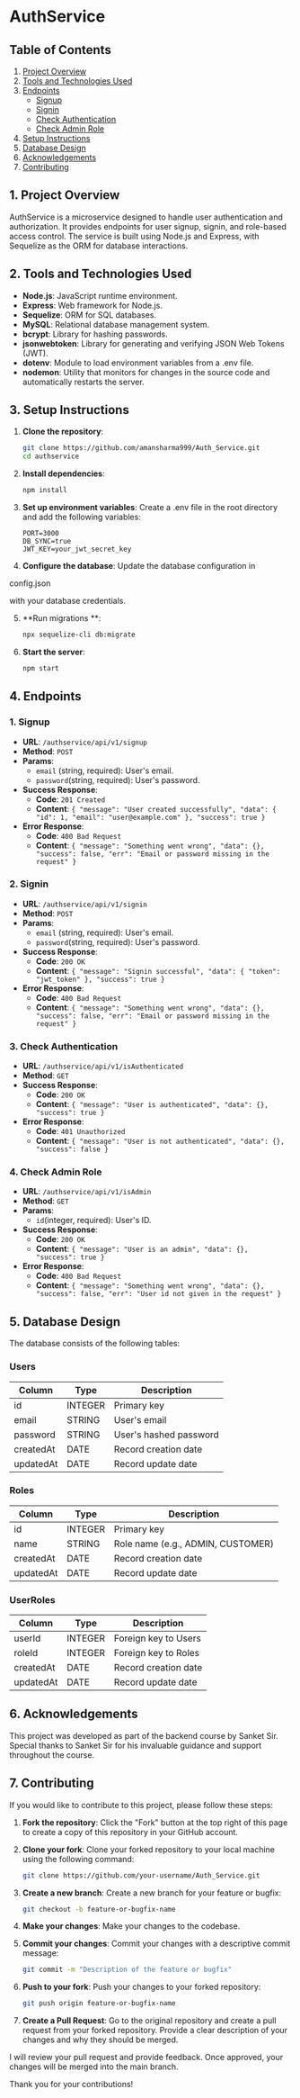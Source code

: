 # AuthService

## Table of Contents

1. [Project Overview](#1-project-overview)
2. [Tools and Technologies Used](#2-tools-and-technologies-used)
3. [Endpoints](#3-endpoints)
   - [Signup](#1-signup)
   - [Signin](#2-signin)
   - [Check Authentication](#3-check-authentication)
   - [Check Admin Role](#4-check-admin-role)
4. [Setup Instructions](#4-setup-instructions)
5. [Database Design](#5-database-design)
6. [Acknowledgements](#6-acknowledgements)
7. [Contributing](#7-contributing)

## 1. Project Overview

AuthService is a microservice designed to handle user authentication and authorization. It provides endpoints for user signup, signin, and role-based access control. The service is built using Node.js and Express, with Sequelize as the ORM for database interactions.

## 2. Tools and Technologies Used

- **Node.js**: JavaScript runtime environment.
- **Express**: Web framework for Node.js.
- **Sequelize**: ORM for SQL databases.
- **MySQL**: Relational database management system.
- **bcrypt**: Library for hashing passwords.
- **jsonwebtoken**: Library for generating and verifying JSON Web Tokens (JWT).
- **dotenv**: Module to load environment variables from a .env file.
- **nodemon**: Utility that monitors for changes in the source code and automatically restarts the server.
## 3. Setup Instructions

1. **Clone the repository**:
   ```sh
   git clone https://github.com/amansharma999/Auth_Service.git
   cd authservice
   ```

2. **Install dependencies**:
   ```sh
   npm install
   ```

3. **Set up environment variables**:
   Create a .env file in the root directory and add the following variables:
   ```env
   PORT=3000
   DB_SYNC=true
   JWT_KEY=your_jwt_secret_key
   ```

4. **Configure the database**:
   Update the database configuration in 

config.json

 with your database credentials.

5. **Run migrations **:
   ```sh
   npx sequelize-cli db:migrate
   ```

6. **Start the server**:
   ```sh
   npm start
   ```


## 4. Endpoints

### 1. Signup

- **URL**: `/authservice/api/v1/signup`
- **Method**: `POST`
- **Params**:
  - `email` (string, required): User's email.
  - `password`(string, required): User's password.
- **Success Response**:
  - **Code**: `201 Created`
  - **Content**: `{ "message": "User created successfully", "data": { "id": 1, "email": "user@example.com" }, "success": true }`
- **Error Response**:
  - **Code**: `400 Bad Request`
  - **Content**: `{ "message": "Something went wrong", "data": {}, "success": false, "err": "Email or password missing in the request" }`

### 2. Signin

- **URL**: `/authservice/api/v1/signin`
- **Method**: `POST`
- **Params**:
  - `email` (string, required): User's email.
  - `password`(string, required): User's password.
- **Success Response**:
  - **Code**: `200 OK`
  - **Content**: `{ "message": "Signin successful", "data": { "token": "jwt_token" }, "success": true }`
- **Error Response**:
  - **Code**: `400 Bad Request`
  - **Content**: `{ "message": "Something went wrong", "data": {}, "success": false, "err": "Email or password missing in the request" }`

### 3. Check Authentication

- **URL**: `/authservice/api/v1/isAuthenticated`
- **Method**: `GET`
- **Success Response**:
  - **Code**: `200 OK`
  - **Content**: `{ "message": "User is authenticated", "data": {}, "success": true }`
- **Error Response**:
  - **Code**: `401 Unauthorized`
  - **Content**: `{ "message": "User is not authenticated", "data": {}, "success": false }`

### 4. Check Admin Role

- **URL**: `/authservice/api/v1/isAdmin`
- **Method**: `GET`
- **Params**:
  - `id`(integer, required): User's ID.
- **Success Response**:
  - **Code**: `200 OK`
  - **Content**: `{ "message": "User is an admin", "data": {}, "success": true }`
- **Error Response**:
  - **Code**: `400 Bad Request`
  - **Content**: `{ "message": "Something went wrong", "data": {}, "success": false, "err": "User id not given in the request" }`


## 5. Database Design

The database consists of the following tables:

### Users

| Column    | Type    | Description           |
|-----------|---------|-----------------------|
| id        | INTEGER | Primary key           |
| email     | STRING  | User's email          |
| password  | STRING  | User's hashed password|
| createdAt | DATE    | Record creation date  |
| updatedAt | DATE    | Record update date    |

### Roles

| Column    | Type    | Description                       |
|-----------|---------|-----------------------------------|
| id        | INTEGER | Primary key                       |
| name      | STRING  | Role name (e.g., ADMIN, CUSTOMER) |
| createdAt | DATE    | Record creation date              |
| updatedAt | DATE    | Record update date                |

### UserRoles

| Column    | Type    | Description          |
|-----------|---------|----------------------|
| userId    | INTEGER | Foreign key to Users |
| roleId    | INTEGER | Foreign key to Roles |
| createdAt | DATE    | Record creation date |
| updatedAt | DATE    | Record update date   |


## 6. Acknowledgements

This project was developed as part of the backend course by Sanket Sir. Special thanks to Sanket Sir for his invaluable guidance and support throughout the course.

## 7. Contributing

If you would like to contribute to this project, please follow these steps:

1. **Fork the repository**: Click the "Fork" button at the top right of this page to create a copy of this repository in your GitHub account.

2. **Clone your fork**: Clone your forked repository to your local machine using the following command:

   ```sh
   git clone https://github.com/your-username/Auth_Service.git
   ```

3. **Create a new branch**: Create a new branch for your feature or bugfix:

   ```sh
   git checkout -b feature-or-bugfix-name

   ```

4. **Make your changes**: Make your changes to the codebase.

5. **Commit your changes**: Commit your changes with a descriptive commit message:

   ```sh
   git commit -m "Description of the feature or bugfix"
   ```

6. **Push to your fork**: Push your changes to your forked repository:

   ```sh
   git push origin feature-or-bugfix-name
   ```

7. **Create a Pull Request**: Go to the original repository and create a pull request from your forked repository. Provide a clear description of your changes and why they should be merged.

I will review your pull request and provide feedback. Once approved, your changes will be merged into the main branch.

Thank you for your contributions!
